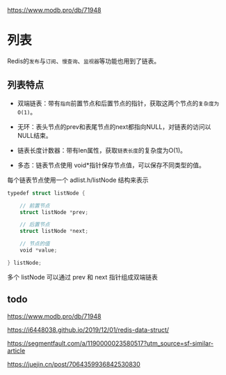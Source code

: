 
<https://www.modb.pro/db/71948>

# 列表

Redis的`发布`与`订阅`、`慢查询`、`监视器`等功能也用到了链表。

## 列表特点

- 双端链表：带有`指向`前置节点和后置节点的指针，获取这两个节点的`复杂度为O(1)`。

- 无环：表头节点的prev和表尾节点的next都指向NULL，对链表的访问以NULL结束。

- 链表长度计数器：带有len属性，获取`链表长度`的复杂度为O(1)。

- 多态：链表节点使用 void*指针保存节点值，可以保存不同类型的值。


每个链表节点使用一个 adlist.h/listNode 结构来表示
```go
typedef struct listNode {

    // 前置节点
    struct listNode *prev;

    // 后置节点
    struct listNode *next;

    // 节点的值
    void *value;

} listNode;
```
多个 listNode 可以通过 prev 和 next 指针组成双端链表




##  todo 

<https://www.modb.pro/db/71948>

<https://i6448038.github.io/2019/12/01/redis-data-struct/>

<https://segmentfault.com/a/1190000023580517?utm_source=sf-similar-article>

<https://juejin.cn/post/7064359936842530830>
